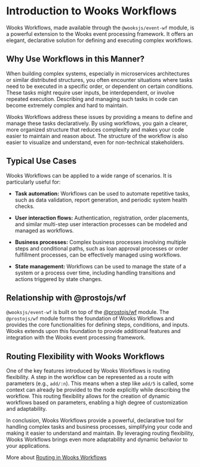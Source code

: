 # Introduction to Wooks Workflows

Wooks Workflows, made available through the `@wooksjs/event-wf` module, is a powerful extension to the Wooks event processing framework. It offers an elegant, declarative solution for defining and executing complex workflows.

## Why Use Workflows in this Manner?

When building complex systems, especially in microservices architectures or similar distributed structures, you often encounter situations where tasks need to be executed in a specific order, or dependent on certain conditions. These tasks might require user inputs, be interdependent, or involve repeated execution. Describing and managing such tasks in code can become extremely complex and hard to maintain.

Wooks Workflows address these issues by providing a means to define and manage these tasks declaratively. By using workflows, you gain a clearer, more organized structure that reduces complexity and makes your code easier to maintain and reason about. The structure of the workflow is also easier to visualize and understand, even for non-technical stakeholders.

## Typical Use Cases

Wooks Workflows can be applied to a wide range of scenarios. It is particularly useful for:

- **Task automation:** Workflows can be used to automate repetitive tasks, such as data validation, report generation, and periodic system health checks.

- **User interaction flows:** Authentication, registration, order placements, and similar multi-step user interaction processes can be modeled and managed as workflows.

- **Business processes:** Complex business processes involving multiple steps and conditional paths, such as loan approval processes or order fulfillment processes, can be effectively managed using workflows.

- **State management:** Workflows can be used to manage the state of a system or a process over time, including handling transitions and actions triggered by state changes.

## Relationship with @prostojs/wf

`@wooksjs/event-wf` is built on top of the [@prostojs/wf](https://github.com/prostojs/wf) module. The `@prostojs/wf` module forms the foundation of Wooks Workflows and provides the core functionalities for defining steps, conditions, and inputs. Wooks extends upon this foundation to provide additional features and integration with the Wooks event processing framework.

## Routing Flexibility with Wooks Workflows

One of the key features introduced by Wooks Workflows is routing flexibility. A step in the workflow can be represented as a route with parameters (e.g., `add/:n`). This means when a step like `add/5` is called, some context can already be provided to the node explicitly while describing the workflow. This routing flexibility allows for the creation of dynamic workflows based on parameters, enabling a high degree of customization and adaptability.

In conclusion, Wooks Workflows provide a powerful, declarative tool for handling complex tasks and business processes, simplifying your code and making it easier to understand and maintain. By leveraging routing flexibility, Wooks Workflows brings even more adaptability and dynamic behavior to your applications.

More about [Routing in Wooks Workflows](/wf/routing)
